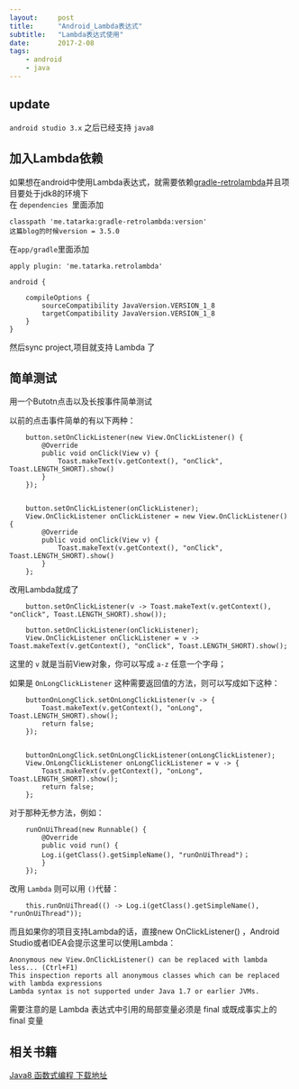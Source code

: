 ```yaml
---
layout:     post
title:      "Android_Lambda表达式"
subtitle:   "Lambda表达式使用"
date:       2017-2-08
tags:
    - android
    - java
---
```



## update

`android studio 3.x` 之后已经支持 `java8`


## 加入Lambda依赖

如果想在android中使用Lambda表达式，就需要依赖[gradle-retrolambda](https://github.com/evant/gradle-retrolambda)并且项目要处于jdk8的环境下<br>
在 `dependencies `里面添加 

	classpath 'me.tatarka:gradle-retrolambda:version'
	这篇blog的时候version = 3.5.0

在`app/gradle`里面添加

	apply plugin: 'me.tatarka.retrolambda'

	android {
	    
	    compileOptions {
	        sourceCompatibility JavaVersion.VERSION_1_8
	        targetCompatibility JavaVersion.VERSION_1_8
	    }
	}

然后sync project,项目就支持 Lambda 了

## 简单测试


用一个Butotn点击以及长按事件简单测试<br>


以前的点击事件简单的有以下两种：

        button.setOnClickListener(new View.OnClickListener() {
            @Override
            public void onClick(View v) {
                Toast.makeText(v.getContext(), "onClick", Toast.LENGTH_SHORT).show()
            }
        });

	
	    button.setOnClickListener(onClickListener);
	    View.OnClickListener onClickListener = new View.OnClickListener() {
	        @Override
	        public void onClick(View v) {
				Toast.makeText(v.getContext(), "onClick", Toast.LENGTH_SHORT).show()
	        }
	    };

改用Lambda就成了 

        button.setOnClickListener(v -> Toast.makeText(v.getContext(), "onClick", Toast.LENGTH_SHORT).show());

	    button.setOnClickListener(onClickListener);
	    View.OnClickListener onClickListener = v -> Toast.makeText(v.getContext(), "onClick", Toast.LENGTH_SHORT).show();


这里的 `v` 就是当前View对象，你可以写成 `a-z` 任意一个字母；<br>

如果是 `OnLongClickListener` 这种需要返回值的方法，则可以写成如下这种：


        buttonOnLongClick.setOnLongClickListener(v -> {
            Toast.makeText(v.getContext(), "onLong", Toast.LENGTH_SHORT).show();
            return false;
        });


		buttonOnLongClick.setOnLongClickListener(onLongClickListener);
	    View.OnLongClickListener onLongClickListener = v -> {
	        Toast.makeText(v.getContext(), "onLong", Toast.LENGTH_SHORT).show();
	        return false;
	    };


对于那种无参方法，例如：

        runOnUiThread(new Runnable() {
            @Override
            public void run() {
			Log.i(getClass().getSimpleName(), "runOnUiThread")；
            }
        });


改用 `Lambda` 则可以用 `()`代替：


        this.runOnUiThread(() -> Log.i(getClass().getSimpleName(), "runOnUiThread"));



而且如果你的项目支持Lambda的话，直接new OnClickListener() ，Android Studio或者IDEA会提示这里可以使用Lambda：

	Anonymous new View.OnClickListener() can be replaced with lambda less... (Ctrl+F1) 
	This inspection reports all anonymous classes which can be replaced with lambda expressions
	Lambda syntax is not supported under Java 1.7 or earlier JVMs.


需要注意的是  Lambda 表达式中引用的局部变量必须是 final 或既成事实上的 final 变量<br>





## 相关书籍

[Java8 函数式编程 下载地址](http://download.csdn.net/detail/oaitan/9749938)

